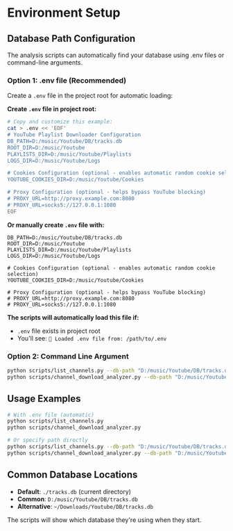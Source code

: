 # Environment Setup

## Database Path Configuration

The analysis scripts can automatically find your database using .env files or command-line arguments.

### Option 1: .env file (Recommended)

Create a `.env` file in the project root for automatic loading:

**Create `.env` file in project root:**
```bash
# Copy and customize this example:
cat > .env << 'EOF'
# YouTube Playlist Downloader Configuration
DB_PATH=D:/music/Youtube/DB/tracks.db
ROOT_DIR=D:/music/Youtube
PLAYLISTS_DIR=D:/music/Youtube/Playlists
LOGS_DIR=D:/music/Youtube/Logs

# Cookies Configuration (optional - enables automatic random cookie selection)
YOUTUBE_COOKIES_DIR=D:/music/Youtube/Cookies

# Proxy Configuration (optional - helps bypass YouTube blocking)
# PROXY_URL=http://proxy.example.com:8080
# PROXY_URL=socks5://127.0.0.1:1080
EOF
```

**Or manually create `.env` file with:**
```
DB_PATH=D:/music/Youtube/DB/tracks.db
ROOT_DIR=D:/music/Youtube
PLAYLISTS_DIR=D:/music/Youtube/Playlists
LOGS_DIR=D:/music/Youtube/Logs

# Cookies Configuration (optional - enables automatic random cookie selection)
YOUTUBE_COOKIES_DIR=D:/music/Youtube/Cookies

# Proxy Configuration (optional - helps bypass YouTube blocking)
# PROXY_URL=http://proxy.example.com:8080
# PROXY_URL=socks5://127.0.0.1:1080
```

**The scripts will automatically load this file if:**
- `.env` file exists in project root
- You'll see: `📄 Loaded .env file from: /path/to/.env`

### Option 2: Command Line Argument

```bash
python scripts/list_channels.py --db-path "D:/music/Youtube/DB/tracks.db"
python scripts/channel_download_analyzer.py --db-path "D:/music/Youtube/DB/tracks.db"
```

## Usage Examples

```bash
# With .env file (automatic)
python scripts/list_channels.py
python scripts/channel_download_analyzer.py

# Or specify path directly
python scripts/list_channels.py --db-path "D:/music/Youtube/DB/tracks.db"
python scripts/channel_download_analyzer.py --db-path "D:/music/Youtube/DB/tracks.db"
```

## Common Database Locations

- **Default**: `./tracks.db` (current directory)
- **Common**: `D:/music/Youtube/DB/tracks.db`
- **Alternative**: `~/Downloads/Youtube/DB/tracks.db`

The scripts will show which database they're using when they start. 